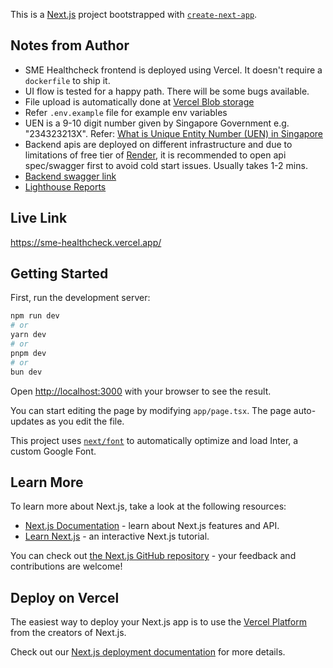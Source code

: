 This is a [Next.js](https://nextjs.org/) project bootstrapped with [`create-next-app`](https://github.com/vercel/next.js/tree/canary/packages/create-next-app).

## Notes from Author
- SME Healthcheck frontend is deployed using Vercel. It doesn't require a ```dockerfile``` to ship it.
- UI flow is tested for a happy path. There will be some bugs available.
- File upload is automatically done at [Vercel Blob storage](https://vercel.com/docs/storage/vercel-blob)
- Refer ```.env.example``` file for example env variables
- UEN is a 9-10 digit number given by Singapore Government e.g. "234323213X". Refer: [What is Unique Entity Number (UEN) in Singapore](https://sleek.com/sg/resources/what-is-uen-in-singapore/)
- Backend apis are deployed on different infrastructure and due to limitations of free tier of [Render](https://render.com/), it is recommended to open api spec/swagger first to avoid cold start issues. Usually takes 1-2 mins.
- [Backend swagger link](https://credilinq-backend.onrender.com/api)
- [Lighthouse Reports](https://github.com/realityzero/sme_healthcheck/tree/main/lighthouse_reports)

## Live Link
https://sme-healthcheck.vercel.app/

## Getting Started

First, run the development server:

```bash
npm run dev
# or
yarn dev
# or
pnpm dev
# or
bun dev
```

Open [http://localhost:3000](http://localhost:3000) with your browser to see the result.

You can start editing the page by modifying `app/page.tsx`. The page auto-updates as you edit the file.

This project uses [`next/font`](https://nextjs.org/docs/basic-features/font-optimization) to automatically optimize and load Inter, a custom Google Font.

## Learn More

To learn more about Next.js, take a look at the following resources:

- [Next.js Documentation](https://nextjs.org/docs) - learn about Next.js features and API.
- [Learn Next.js](https://nextjs.org/learn) - an interactive Next.js tutorial.

You can check out [the Next.js GitHub repository](https://github.com/vercel/next.js/) - your feedback and contributions are welcome!

## Deploy on Vercel

The easiest way to deploy your Next.js app is to use the [Vercel Platform](https://vercel.com/new?utm_medium=default-template&filter=next.js&utm_source=create-next-app&utm_campaign=create-next-app-readme) from the creators of Next.js.

Check out our [Next.js deployment documentation](https://nextjs.org/docs/deployment) for more details.
